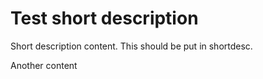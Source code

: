 # Test short description
Short description content.
This should be put in shortdesc.

Another content

